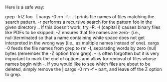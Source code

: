 Here is a safe way:

grep -lrIZ foo . | xargs -0 rm -f – -l prints file names of files matching the search pattern. -r performs a recursive search for the pattern foo in the given directory .. If this doesn’t work, try -R. -I (capital i) causes binary files like PDFs to be skipped. -Z ensures that file names are zero- (i.e., nul-)terminated so that a name containing white space does not get interpreted in the wrong way (i.e., as multiple names instead of one). xargs -0 feeds the file names from grep to rm -f, separating words by zero (nul) bytes (remember the -Z option from grep). – is often forgotten but it is very important to mark the end of options and allow for removal of files whose names begin with -. If you would like to see which files are about to be deleted, simply remove the | xargs -0 rm -f – part, and leave off the Z option to grep.
